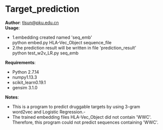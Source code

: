 Target_prediction
===================
__Author__: tlsun@pku.edu.cn<br>
__Usage__:
- 1.embedding created named 'seq_emb'<br>
python embed.py HLA-Vec_Object sequence_file
- 2.the prediction result will be written in file 'prediction_result'<br>
python test_w2v_LR.py seq_emb

__Requirements__:
- Python 2.7.14
- numpy1.13.3
- scikit_learn0.19.1
- gensim 3.1.0<br>

__Notes__:
- This is a program to predict druggable targets by using 3-gram word2vec and Logistic Regression.- 
- The trained embedding files HLA-Vec_Object did not contain 'WWC'. Therefore, this program could not predict sequences containing 'WWC'.
